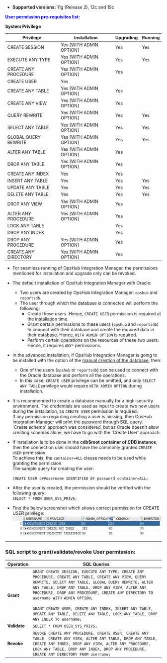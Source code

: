 
- **Supported versions:** 11g (Release 2), 12c and 19c

<span style="color:blue">**User permission pre-requisites list:**</span>

**System Privilege**

| **Privilege** | **Installation** | **Upgrading** | **Running** |
|---------------|------------------|---------------|-------------|
| CREATE SESSION | Yes [WITH ADMIN OPTION] | Yes | Yes |
| EXECUTE ANY TYPE | Yes [WITH ADMIN OPTION] | Yes | Yes |
| CREATE ANY PROCEDURE | Yes [WITH ADMIN OPTION] | Yes | |
| CREATE USER | Yes | | |
| CREATE ANY TABLE | Yes [WITH ADMIN OPTION] | Yes | |
| CREATE ANY VIEW | Yes [WITH ADMIN OPTION] | Yes | |
| QUERY REWRITE | Yes [WITH ADMIN OPTION] | Yes | Yes |
| SELECT ANY TABLE | Yes [WITH ADMIN OPTION] | Yes | Yes |
| GLOBAL QUERY REWRITE | Yes [WITH ADMIN OPTION] | Yes | Yes |
| ALTER ANY TABLE | Yes [WITH ADMIN OPTION] | Yes | |
| DROP ANY TABLE | Yes [WITH ADMIN OPTION] | Yes | |
| CREATE ANY INDEX | Yes | Yes | |
| INSERT ANY TABLE | Yes | Yes | Yes |
| UPDATE ANY TABLE | Yes | Yes | Yes |
| DELETE ANY TABLE | Yes | Yes | Yes |
| DROP ANY VIEW | Yes [WITH ADMIN OPTION] | Yes | |
| ALTER ANY PROCEDURE | Yes [WITH ADMIN OPTION] | Yes | |
| LOCK ANY TABLE | | Yes | |
| DROP ANY INDEX | | Yes | |
| DROP ANY PROCEDURE | Yes [WITH ADMIN OPTION] | Yes | |
| CREATE ANY DIRECTORY | Yes [WITH ADMIN OPTION] | Yes | |

- For seamless running of OpsHub Integration Manager, the permissions mentioned for installation and upgrade only can be revoked.

- The default installation of OpsHub Integration Manager with Oracle:
  - Two users are created by OpsHub Integration Manager: `opshub` and `reportsdb`. 
  - The user through which the database is connected will perform the following:
    - Create these users. Hence, `CREATE USER` permission is required at the installation time.
    - Grant certain permissions to these users (`opshub` and `reportsdb`) to connect with their database and create the required data in their database. Hence, `WITH ADMIN OPTION` is required.
    - Perform certain operations on the resources of these two users. Hence, it requires `ANY*` permissions.

- In the advanced installation, if OpsHub Integration Manager is going to be installed with the option of the [manual creation of the database](/docs/getting-started/installation.md#manual-creation-of-the-databases), then:
  - One of the users (`opshub` or `reportsdb`) can be used to connect with the Oracle database and perform all the operations.
  - In this case, `CREATE USER` privilege can be omitted, and only `SELECT ANY TABLE` privilege would require `WITH ADMIN OPTION` during installation.

- It is recommended to create a database manually for a high-security environment. The credentials are used as input to create two new users during the installation, so `CREATE USER` permission is required.  
  If any permission regarding creating a user is missing, then OpsHub Integration Manager will print the password through SQL query.  
  'Create schema' approach was considered, but as Oracle doesn't allow creating schemas alone, we have to go with the 'Create User' approach.

- If installation is to be done in the **cdb$root container of CDB instance**, then the connection user should have the commonly granted `CREATE USER` permission.  
  To achieve this, the `container=ALL` clause needs to be used while granting the permission.  
  The sample query for creating the user:
  
   `CREATE USER c##username IDENTIFIED BY password container=ALL;`

- After the user is created, the permission should be verified with the following query:  
  `SELECT * FROM USER_SYS_PRIVS;`

- Find the below screenshot which shows correct permission for CREATE USER privilege:  
  ![OracleCreateUserPermission](/docs/assets/OracleCreateUserPermission.png)

---

### **SQL script to grant/validate/revoke User permission:**

| **Operation** | **SQL Queries** |
|---------------|------------------|
| **Grant** | `GRANT CREATE SESSION, EXECUTE ANY TYPE, CREATE ANY PROCEDURE, CREATE ANY TABLE, CREATE ANY VIEW, QUERY REWRITE, SELECT ANY TABLE, GLOBAL QUERY REWRITE, ALTER ANY TABLE, DROP ANY TABLE, DROP ANY VIEW, ALTER ANY PROCEDURE, DROP ANY PROCEDURE, CREATE ANY DIRECTORY TO username WITH ADMIN OPTION;`<br><br>`GRANT CREATE USER, CREATE ANY INDEX, INSERT ANY TABLE, UPDATE ANY TABLE, DELETE ANY TABLE, LOCK ANY TABLE, DROP ANY INDEX TO username;` |
| **Validate** | `SELECT * FROM USER_SYS_PRIVS;` |
| **Revoke** | `REVOKE CREATE ANY PROCEDURE, CREATE USER, CREATE ANY TABLE, CREATE ANY VIEW, ALTER ANY TABLE, DROP ANY TABLE, CREATE ANY INDEX, DROP ANY VIEW, ALTER ANY PROCEDURE, LOCK ANY TABLE, DROP ANY INDEX, DROP ANY PROCEDURE, CREATE ANY DIRECTORY FROM username;` |
